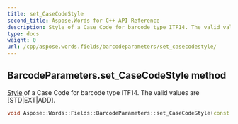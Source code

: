 ```yaml
---
title: set_CaseCodeStyle
second_title: Aspose.Words for C++ API Reference
description: Style of a Case Code for barcode type ITF14. The valid values are [STD|EXT|ADD]. 
type: docs
weight: 0
url: /cpp/aspose.words.fields/barcodeparameters/set_casecodestyle/
---
```

## BarcodeParameters.set_CaseCodeStyle method


[Style](../../aspose.words/style/) of a Case Code for barcode type ITF14. The valid values are [STD|EXT|ADD].

```cpp
void Aspose::Words::Fields::BarcodeParameters::set_CaseCodeStyle(const System::String &value)
```

